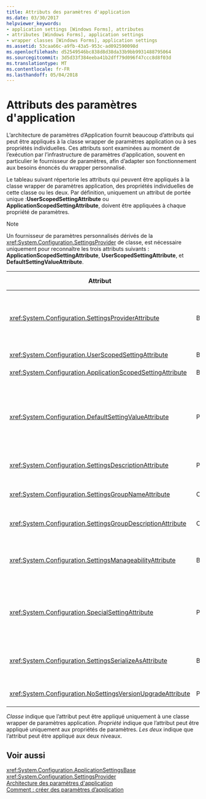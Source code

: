 ```yaml
---
title: Attributs des paramètres d'application
ms.date: 03/30/2017
helpviewer_keywords:
- application settings [Windows Forms], attributes
- attributes [Windows Forms], application settings
- wrapper classes [Windows Forms], application settings
ms.assetid: 53caa66c-a9fb-43a5-953c-ad092590098d
ms.openlocfilehash: d52549546bc838d8d38da33b9bb9931488795064
ms.sourcegitcommit: 3d5d33f384eeba41b2dff79d096f47ccc8d8f03d
ms.translationtype: MT
ms.contentlocale: fr-FR
ms.lasthandoff: 05/04/2018
---
```

# <a name="application-settings-attributes"></a>Attributs des paramètres d'application
L’architecture de paramètres d’Application fournit beaucoup d’attributs qui peut être appliqués à la classe wrapper de paramètres application ou à ses propriétés individuelles. Ces attributs sont examinées au moment de l’exécution par l’infrastructure de paramètres d’application, souvent en particulier le fournisseur de paramètres, afin d’adapter son fonctionnement aux besoins énoncés du wrapper personnalisé.  
  
 Le tableau suivant répertorie les attributs qui peuvent être appliqués à la classe wrapper de paramètres application, des propriétés individuelles de cette classe ou les deux. Par définition, uniquement un attribut de portée unique :**UserScopedSettingAttribute** ou **ApplicationScopedSettingAttribute**, doivent être appliquées à chaque propriété de paramètres.  
  
> [!NOTE]
>  Un fournisseur de paramètres personnalisés dérivés de la <xref:System.Configuration.SettingsProvider> de classe, est nécessaire uniquement pour reconnaître les trois attributs suivants : **ApplicationScopedSettingAttribute**, **UserScopedSettingAttribute**, et **DefaultSettingValueAttribute**.  
  
|Attribut|une cible|Description|  
|---------------|------------|-----------------|  
|<xref:System.Configuration.SettingsProviderAttribute>|Both|Spécifie le nom court du fournisseur de paramètres à utiliser pour la persistance.<br /><br /> Si cet attribut n’est pas fourni, le fournisseur par défaut, <xref:System.Configuration.LocalFileSettingsProvider>, est supposé.|  
|<xref:System.Configuration.UserScopedSettingAttribute>|Both|Définit une propriété comme un paramètre d’application de portée utilisateur.|  
|<xref:System.Configuration.ApplicationScopedSettingAttribute>|Both|Définit une propriété en tant que paramètre d’application de portée d’application.|  
|<xref:System.Configuration.DefaultSettingValueAttribute>|Propriété|Spécifie une chaîne qui peut être désérialisée par le fournisseur dans la valeur par défaut codées en dur pour cette propriété.<br /><br /> Le <xref:System.Configuration.LocalFileSettingsProvider> ne nécessite pas de cet attribut et remplace toute valeur fournie par cet attribut s’il existe déjà une valeur persistante.|  
|<xref:System.Configuration.SettingsDescriptionAttribute>|Propriété|Fournit le test descriptif d’un paramètre individuel, principalement utilisée par les outils de conception et d’exécution.|  
|<xref:System.Configuration.SettingsGroupNameAttribute>|Classe|Fournit un nom explicite pour un groupe de paramètres. Si cet attribut est absent, <xref:System.Configuration.ApplicationSettingsBase> utilise le nom de classe wrapper.|  
|<xref:System.Configuration.SettingsGroupDescriptionAttribute>|Classe|Fournit le test descriptif pour un groupe de paramètres, principalement utilisée par les outils de conception et d’exécution.|  
|<xref:System.Configuration.SettingsManageabilityAttribute>|Both|Spécifie zéro ou plusieurs services de gestion qui doivent être fournis pour la propriété ou un groupe de paramètres. Les services disponibles sont décrits par le <xref:System.Configuration.SettingsManageability> énumération.|  
|<xref:System.Configuration.SpecialSettingAttribute>|Propriété|Indique qu’un paramètre appartient à une catégorie spécifique, prédéfinie, telle qu’une chaîne de connexion, ce qui suggère un traitement spécifique par le fournisseur de paramètres. Les catégories prédéfinies pour cet attribut sont définies par le <xref:System.Configuration.SpecialSetting> énumération.|  
|<xref:System.Configuration.SettingsSerializeAsAttribute>|Both|Spécifie un mécanisme de sérialisation par défaut pour une propriété ou un groupe de paramètres. Les mécanismes de sérialisation disponibles sont définis par le <xref:System.Configuration.SettingsSerializeAs> énumération.|  
|<xref:System.Configuration.NoSettingsVersionUpgradeAttribute>|Propriété|Spécifie qu’un fournisseur de paramètres doit désactiver toutes les fonctionnalités de mise à niveau d’application pour la propriété marquée.|  
  
 *Classe* indique que l’attribut peut être appliqué uniquement à une classe wrapper de paramètres application. *Propriété* indique que l’attribut peut être appliqué uniquement aux propriétés de paramètres. *Les deux* indique que l’attribut peut être appliqué aux deux niveaux.  
  
## <a name="see-also"></a>Voir aussi  
 <xref:System.Configuration.ApplicationSettingsBase>  
 <xref:System.Configuration.SettingsProvider>  
 [Architecture des paramètres d'application](../../../../docs/framework/winforms/advanced/application-settings-architecture.md)  
 [Comment : créer des paramètres d’application](http://msdn.microsoft.com/library/53b3af80-1c02-4e35-99c6-787663148945)
